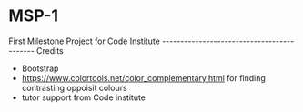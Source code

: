 # MSP-1
 First Milestone Project for Code Institute 
------------------------------------------- Credits
- Bootstrap
- https://www.colortools.net/color_complementary.html for finding contrasting oppoisit colours
- tutor support from Code institute